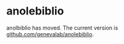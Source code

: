 # anolebiblio
anolbiblio has moved. The current version is [github.com/genevalab/anolebiblio](https://github.com/genevalab/anolebiblio).
